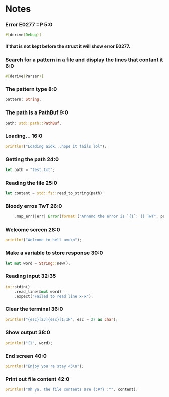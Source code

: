 # Notes

### Error E0277 =P 5:0
```rust
#[derive(Debug)]
```
#### If that is not kept before the struct it will show error E0277.

### Search for a pattern in a file and display the lines that contant it 6:0
```rust
#[derive(Parser)]
```

### The pattern type 8:0
```rust
pattern: String,
```

### The path is a PathBuf 9:0
```rust
path: std::path::PathBuf,
```

### Loading... 16:0
```rust
println!("Loading aidk...hope it fails lol");
```

### Getting the path 24:0
```rust
let path = "test.txt";
```

### Reading the file 25:0
```rust
let content = std::fs::read_to_string(path)
```

### Bloody erros TwT 26:0
```rust
    .map_err(|err| Error(format!("Annnnd the error is `{}`: {} TwT", path, err)))?;
```

### Welcome screen 28:0
```rust
println!("Welcome to hell uvu\n");
```

### Make a variable to store response 30:0
```rust
let mut word = String::new();
```

### Reading input 32:35
```rust
io::stdin()
    .read_line(&mut word)
    .expect("Failed to read line x-x");
```

### Clear the terminal 36:0
```rust
println!("{esc}[2J]{esc}[1;1H", esc = 27 as char);
```

### Show output 38:0
```rust
println!("{}", word);
```

### End screen 40:0
```rust
pirntln!("Enjoy you're stay <3\n");
```

### Print out file content 42:0
```rust
println!("Oh ya, the file contents are {:#?} :^", content);
```
